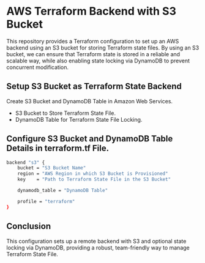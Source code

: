 
# AWS Terraform Backend with S3 Bucket

This repository provides a Terraform configuration to set up an AWS backend using an S3 bucket for storing Terraform state files. By using an S3 bucket, we can ensure that Terraform state is stored in a reliable and scalable way, while also enabling state locking via DynamoDB to prevent concurrent modification.

## Setup S3 Bucket as Terraform State Backend
Create S3 Bucket and DynamoDB Table in Amazon Web Services.
- S3 Bucket to Store Terraform State File.
- DynamoDB Table for Terraform State File Locking.

## Configure S3 Bucket and DynamoDB Table Details in terraform.tf File.
```sh
backend "s3" {
    bucket = "S3 Bucket Name"
    region = "AWS Region in which S3 Bucket is Provisioned"
    key    = "Path to Terraform State File in the S3 Bucket"

    dynamodb_table = "DynamoDB Table"

    profile = "terraform"
}
```

## Conclusion
This configuration sets up a remote backend with S3 and optional state locking via DynamoDB, providing a robust, team-friendly way to manage Terraform State File.

